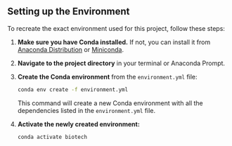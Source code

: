 ## Setting up the Environment

To recreate the exact environment used for this project, follow these steps:

1.  **Make sure you have Conda installed.** If not, you can install it from [Anaconda Distribution](https://www.anaconda.com/download/) or [Miniconda](https://docs.conda.io/en/latest/miniconda.html).

2.  **Navigate to the project directory** in your terminal or Anaconda Prompt.

3.  **Create the Conda environment** from the `environment.yml` file:

    ```bash
    conda env create -f environment.yml
    ```

    This command will create a new Conda environment with all the dependencies listed in the `environment.yml` file.

4.  **Activate the newly created environment:**

    ```bash
    conda activate biotech
    ```
